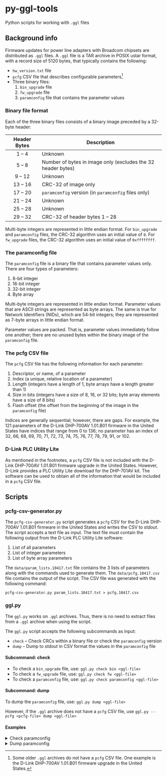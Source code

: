 # py-ggl-tools
Python scripts for working with `.ggl` files

## Background info
Firmware updates for power line adapters with Broadcom chipsets are distributed as `.ggl` files.
A `.ggl` file is a TAR archive in POSIX ustar format, with a record size of 5120 bytes, that typically contains the following:

* `hw_version.txt` file
* `pcfg` CSV file that describes configurable parameters[^1]
* Three binary files:
  1. `bin_upgrade` file
  2. `fw_upgrade` file
  3. `paramconfig` file that contains the parameter values

[^1]: Some older `.ggl` archives do not have a `pcfg` CSV file.
One example is the D-Link DHP-700AV 1.01.B01 firmware upgrade in the United States.

### Binary file format

Each of the three binary files consists of a binary image preceded by a 32-byte header:

| Header Bytes | Description |
|:---:|---|
| 1 &ndash; 4 | Unknown |
| 5 &ndash; 8 | Number of bytes in image only (excludes the 32 header bytes) |
| 9 &ndash; 12 | Unknown |
| 13 &ndash; 16 | CRC-32 of image only |
| 17 &ndash; 20 | `paramconfig` version (in `paramconfig` files only) |
| 21 &ndash; 24 | Unknown |
| 25 &ndash; 28 | Unknown |
| 29 &ndash; 32 | CRC-32 of header bytes 1 &ndash; 28 |

Multi-byte integers are represented in little endian format.
For `bin_upgrade` and `paramconfig` files, the CRC-32 algorithm uses an initial value of `0`.
For `fw_upgrade` files, the CRC-32 algorithm uses an initial value of `0xffffffff`.

### The paramconfig file

The `paramconfig` file is a binary file that contains parameter values only.
There are four types of parameters:

1. 8-bit integer
2. 16-bit integer
3. 32-bit integer
4. Byte array

Multi-byte integers are represented in little endian format.
Parameter values that are ASCII strings are represented as byte arrays.
The same is true for Network Identifiers (NIDs), which are 54-bit integers; they are represented as 7-byte arrays in little endian format.

Parameter values are packed. That is, parameter values immediately follow one another; there are no unused bytes within the binary image of the `paramconfig` file.

### The pcfg CSV file

The `pcfg` CSV file has the following information for each parameter:

1. Descriptor, or name, of a parameter
2. Index (a unique, relative location of a parameter)
3. Length (integers have a length of 1, byte arrays have a length greater than 1)
4. Size in bits (integers have a size of 8, 16, or 32 bits; byte array elements have a size of 8 bits)
5. Flash offset (the offset from the beginning of the image in the `paramconfig` file)

Indices are generally sequential; however, there are gaps.
For example, the 121 parameters of the D-Link DHP-700AV 1.01.B01 firmware in the United States have indices that range from 0 to 136;
no parameter has an index of 32, 66, 68, 69, 70, 71, 72, 73, 74, 75, 76, 77, 78, 79, 91, or 102.

### D-Link PLC Utility Lite

As mentioned in the footnotes, a `pcfg` CSV file is not included with the D-Link DHP-700AV 1.01.B01 firmware upgrade in the United States.
However, D-Link provides a PLC Utility Lite download for the DHP-701AV kit.
The software can be used to obtain all of the information that would be included in a `pcfg` CSV file.

## Scripts

### pcfg-csv-generator.py

The `pcfg-csv-generator.py` script generates a `pcfg` CSV for the D-Link DHP-700AV 1.01.B01 firmware in the United States and writes the CSV to *stdout*.
The script accepts a text file as input. The text file must contain the following output from the D-Link PLC Utility Lite software:

1. List of all parameters
2. List of integer parameters
3. List of byte array parameters

The `data/param_lists.10417.txt` file contains the 3 lists of parameters along with the commands used to generate them.
The `data/pcfg.10417.csv` file contains the output of the script. The CSV file was generated with the following command:

```
pcfg-csv-generator.py param_lists.10417.txt > pcfg.10417.csv
```

### ggl.py

The `ggl.py` works on `.ggl` archives.
Thus, there is no need to extract files from a `.ggl` archive when using the script.

The `ggl.py` script accepts the following subcommands as input:

* `check` &ndash; Check CRCs within a binary file or check the `paramconfig` version
* `dump` &ndash; Dump to *stdout* in CSV format the values in the `paramconfig` file

#### Subcommand: check

* To check a `bin_upgrade` file, use: `ggl.py check bin <ggl-file>`
* To check a `fw_upgrade` file, use: `ggl.py check fw <ggl-file>`
* To check a `paramconfig` file, use: `ggl.py check paramconfig <ggl-file>`

#### Subcommand: dump

To dump the `paramconfig` file, use: `ggl.py dump <ggl-file>`

However, if the `.ggl` archive does not have a `pcfg` CSV file, use `ggl.py --pcfg <pcfg-file> dump <ggl-file>`

#### Examples

<details>
  <summary>Check paramconfig</summary>

```
ggl.py check paramconfig DHP-700AV_REVA_FW101b01_duna_.ggl
```

```
File: paramconfig.10417.BCM_CFG2.bin

Calculated Header CRC: 0xbaa94faa
Embedded Header CRC:  0xbaa94faa (good)

Calculated Image CRC: 0xb048ce1a
Embedded Image CRC:  0xb048ce1a (good)

Calculated Image Length: 2752
Embedded Image Length:  2752 (good)

ParamConfig Version: 10101
```

</details>

<details>
  <summary>Dump paramconfig</summary>

```
ggl.py dump --pcfg pcfg.10417.csv DHP-700AV_REVA_FW101b01_duna_.ggl > paramconfig_values.10417.csv
```

</details>
